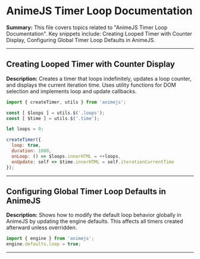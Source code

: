 # AnimeJS Timer Loop Documentation

**Summary:** This file covers topics related to "AnimeJS Timer Loop Documentation". Key snippets include: Creating Looped Timer with Counter Display, Configuring Global Timer Loop Defaults in AnimeJS.

---

## Creating Looped Timer with Counter Display

**Description:** Creates a timer that loops indefinitely, updates a loop counter, and displays the current iteration time. Uses utility functions for DOM selection and implements loop and update callbacks.

```javascript
import { createTimer, utils } from 'animejs';

const [ $loops ] = utils.$('.loops');
const [ $time ] = utils.$('.time');

let loops = 0;

createTimer({
  loop: true,
  duration: 1000,
  onLoop: () => $loops.innerHTML = ++loops,
  onUpdate: self => $time.innerHTML = self.iterationCurrentTime
});
```

---

## Configuring Global Timer Loop Defaults in AnimeJS

**Description:** Shows how to modify the default loop behavior globally in AnimeJS by updating the engine defaults. This affects all timers created afterward unless overridden.

```javascript
import { engine } from 'animejs';
engine.defaults.loop = true;
```

---